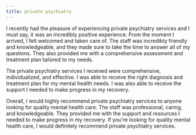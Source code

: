 ```yaml
---
title: private psychiatry
---
```


I recently had the pleasure of experiencing private psychiatry services and I must say, it was an incredibly positive experience. From the moment I arrived, I felt welcomed and taken care of. The staff was incredibly friendly and knowledgeable, and they made sure to take the time to answer all of my questions. They also provided me with a comprehensive assessment and treatment plan tailored to my needs.

The private psychiatry services I received were comprehensive, individualized, and effective. I was able to receive the right diagnosis and treatment plan for my mental health needs. I was also able to receive the support I needed to make progress in my recovery.

Overall, I would highly recommend private psychiatry services to anyone looking for quality mental health care. The staff was professional, caring, and knowledgeable. They provided me with the support and resources I needed to make progress in my recovery. If you're looking for quality mental health care, I would definitely recommend private psychiatry services.